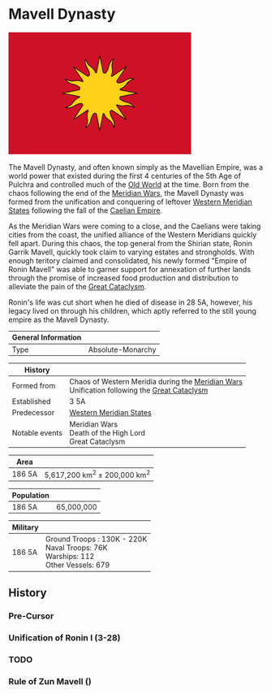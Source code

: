 # Mavell Dynasty

![Mavell Dynasty](../../Media/mavellian_dynasty_flag_designer.png)

The Mavell Dynasty, and often known simply as the Mavellian Empire, was a world power that existed during the first 4 centuries of the 5th Age of Pulchra and controlled much of the [Old World](../../Locations/Land/old_world.md) at the time. Born from the chaos following the end of the [Meridian Wars](../../Events/meridian_wars.md), the Mavell Dynasty was formed from the unification and conquering of leftover [Western Meridian States](meridian_states.md) following the fall of the [Caelian Empire](./caelian_empire.md).

As the Meridian Wars were coming to a close, and the Caelians were taking cities from the coast, the unified alliance of the Western Meridians quickly fell apart. During this chaos, the top general from the Shirian state, Ronin Garrik Mavell, quickly took claim to varying estates and strongholds. With enough teritory claimed and consolidated, his newly formed "Empire of Ronin Mavell" was able to garner support for annexation of further lands through the promise of increased food production and distribution to alleviate the pain of the [Great Cataclysm](../../Events/great_cataclysm.md).

Ronin's life was cut short when he died of disease in 28 5A, however, his legacy lived on through his children, which aptly referred to the still young empire as the Mavell Dynasty.

| General Information | |
| - | - |
| Type | Absolute-Monarchy |

| History | |
| - | - |
| Formed from | Chaos of Western Meridia during the [Meridian Wars](../../Events/meridian_wars.md)<br>Unification following the [Great Cataclysm](../../Events/great_cataclysm.md) |
| Established | 3 5A |
| Predecessor | [Western Meridian States](meridian_states.md) |
| Notable events | Meridian Wars<br>Death of the High Lord<br>Great Cataclysm |

| Area | |
| - | - |
| 186 5A | 5,617,200 km<sup>2</sup> ± 200,000 km<sup>2</sup> |

| Population | |
| - | - |
| 186 5A | 65,000,000 |

| Military | |
| - | - |
| 186 5A | Ground Troops : 130K - 220K<br>Naval Troops: 76K<br>Warships: 112<br>Other Vessels: 679|

## History

### Pre-Cursor

### Unification of Ronin I (3-28)

### TODO

### Rule of Zun Mavell ()

### 